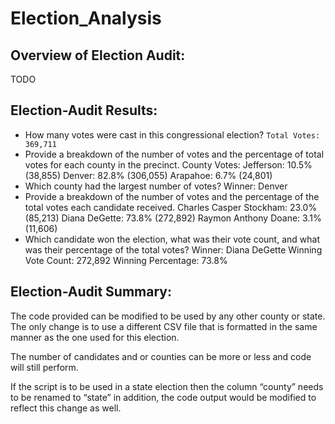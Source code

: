 # Election_Analysis

## Overview of Election Audit:
TODO

## Election-Audit Results: 

*	How many votes were cast in this congressional election?
`Total Votes: 369,711`
*	Provide a breakdown of the number of votes and the percentage of total votes for each county in the precinct.
County Votes:
Jefferson: 10.5% (38,855)
Denver: 82.8% (306,055)
Arapahoe: 6.7% (24,801)
*	Which county had the largest number of votes?
Winner: Denver
*	Provide a breakdown of the number of votes and the percentage of the total votes each candidate received.
Charles Casper Stockham: 23.0% (85,213)
Diana DeGette: 73.8% (272,892)
Raymon Anthony Doane: 3.1% (11,606)
*	Which candidate won the election, what was their vote count, and what was their percentage of the total votes?
Winner: Diana DeGette
Winning Vote Count: 272,892
Winning Percentage: 73.8%


## Election-Audit Summary: 

The code provided can be modified to be used by any other county or state. The only change is to use a different CSV file that is formatted in the same manner as the one used for this election.

The number of candidates and or counties can be more or less and code will still perform. 

If the script is to be used in a state election then the column “county” needs to be renamed to “state” in addition, the code output would be modified to reflect this change as well.
